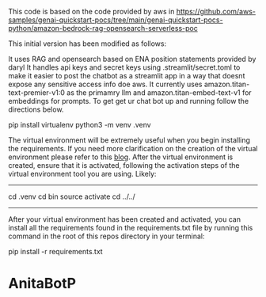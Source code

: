 This code is based on the code provided by aws in https://github.com/aws-samples/genai-quickstart-pocs/tree/main/genai-quickstart-pocs-python/amazon-bedrock-rag-opensearch-serverless-poc

This initial version has been modified as follows:

It uses RAG and opensearch based on ENA position statements provided by daryl
It handles api keys and secret keys using .streamlit/secret.toml to make it easier to post the chatbot as a streamlit app in a way that doesnt expose any sensitive access info doe aws.
It currently uses amazon.titan-text-premier-v1:0 as the primamry llm and amazon.titan-embed-text-v1 for embeddings for prompts.
To get get ur chat bot up and running follow the directions below.

pip install virtualenv 
python3 -m venv .venv


The virtual environment will be extremely useful when you begin installing the requirements. If you need more clarification on the creation of the virtual environment please refer to this [blog](https://www.freecodecamp.org/news/how-to-setup-virtual-environments-in-python/).
After the virtual environment is created, ensure that it is activated, following the activation steps of the virtual environment tool you are using. Likely:


***
cd .venv
cd bin
source activate
cd ../../
***

After your virtual environment has been created and activated, you can install all the requirements found in the requirements.txt file by running this command in the root of this repos directory in your terminal:

pip install -r requirements.txt


# AnitaBotP
